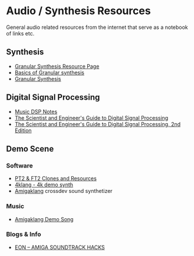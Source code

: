 # Audio / Synthesis Resources

General audio related resources from the internet that serve as a notebook of links etc.

## Synthesis

* [Granular Synthesis Resource Page](http://www.granularsynthesis.com/guide.php)
* [Basics of Granular synthesis](https://www.izotope.com/en/learn/the-basics-of-granular-synthesis.html)
* [Granular Synthesis](https://www.soundonsound.com/techniques/granular-synthesis)

## Digital Signal Processing

* [Music DSP Notes](https://www.musicdsp.org/en/latest/)
* [The Scientist and Engineer's Guide to Digital Signal Processing](http://www.dspguide.com/pdfbook.htm)
* [The Scientist and Engineer's Guide to Digital Signal Processing, 2nd Edition](https://www.analog.com/en/education/education-library/scientist_engineers_guide.html)

## Demo Scene

### Software

* [PT2 & FT2 Clones and Resources](https://16-bits.org)
* [4klang - 4k demo synth](https://github.com/hzdgopher/4klang)
* [Amigaklang](https://www.pouet.net/prod.php?which=85351) crossdev sound synthetizer

### Music

* [Amigaklang Demo Song](https://soundcloud.com/virgill/nihil-admirari)

### Blogs & Info

* [EON – AMIGA SOUNDTRACK HACKS](https://hoffman.home.blog/2019/04/27/eon/)
